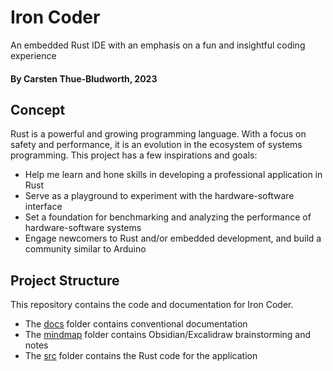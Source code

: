 # Iron Coder
An embedded Rust IDE with an emphasis on a fun and insightful coding experience

#### By Carsten Thue-Bludworth, 2023

## Concept
Rust is a powerful and growing programming language. With a focus on safety and performance, it is an evolution in the ecosystem of systems programming. This project has a few inspirations and goals:
* Help me learn and hone skills in developing a professional application in Rust
* Serve as a playground to experiment with the hardware-software interface
* Set a foundation for benchmarking and analyzing the performance of hardware-software systems
* Engage newcomers to Rust and/or embedded development, and build a community similar to Arduino

## Project Structure
This repository contains the code and documentation for Iron Coder.
* The [docs](./docs/) folder contains conventional documentation
* The [mindmap](./mindmap/) folder contains Obsidian/Excalidraw brainstorming and notes
* The [src](./src/) folder contains the Rust code for the application